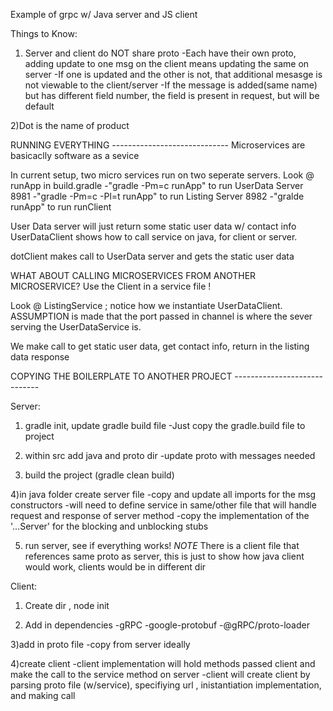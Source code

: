 Example of grpc w/ Java server and JS client

Things to Know:
1) Server and client do NOT share proto
-Each have their own proto, adding update to one msg on the client means updating the same on server
-If one is updated and the other is not, that additional mesasge is not viewable to the client/server
-If the message is added(same name) but has different field number, the field is present in request, but will be default

2)Dot is the name of product

RUNNING EVERYTHING -----------------------------
Microservices are basicaclly software as a sevice

In current setup, two micro services run on two seperate servers. Look @ runApp in build.gradle
-"gradle -Pm=c runApp" to run UserData Server 8981
-"gradle -Pm=c -Pl=t runApp" to run Listing Server 8982
-"gralde runApp" to run runClient

User Data server will just return some static user data w/ contact info
UserDataClient shows how to call service on java, for client or server. 

dotClient makes call to UserData server and gets the static user data

WHAT ABOUT CALLING MICROSERVICES FROM ANOTHER MICROSERVICE?
Use the Client in a service file !

Look @ ListingService ; notice how we instantiate UserDataClient.
ASSUMPTION is made that the port passed in channel is where the sever serving the UserDataService is.

We make call to get static user data, get contact info, return in the listing data response

COPYING THE BOILERPLATE TO ANOTHER PROJECT -----------------------------

Server:
1) gradle init, update gradle build file
-Just copy the gradle.build file to project

2) within src add java and proto dir
-update proto with messages needed

3) build the project (gradle clean build)

4)in java folder create server file
-copy and update all imports for the msg constructors
-will need to define service in same/other file that will handle request and response of server method
-copy the implementation of the '...Server' for the blocking and unblocking stubs


5) run server, see if everything works!
*NOTE* There is a client file that references same proto as server, this is just to show how java client would work, clients would be in different dir

Client:
1) Create dir , node init

2) Add in dependencies
-gRPC
-google-protobuf
-@gRPC/proto-loader

3)add in proto file
-copy from server ideally

4)create client
-client implementation will hold methods passed client and make the call to the service method on server
-client will create client by parsing proto file (w/service), specifiying url , inistantiation implementation, and making call 
